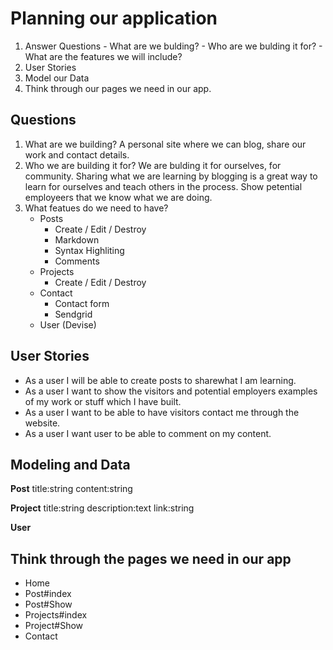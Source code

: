 # Planning our application
  1. Answer Questions
    - What are we bulding?
    - Who are we bulding it for?
    - What are the features we will include?
  2. User Stories
  3. Model our Data
  4. Think through our pages we need in our app.
  
## Questions
  1. What are we building? A personal site where we can blog, share our work and contact details.
  2. Who we are building it for? We are bulding it for ourselves, for community. Sharing what we are learning by blogging is a great way to learn for ourselves and teach others in the process. Show petential employeers that we know what we are doing.
  3. What featues do we need to have?
      - Posts
          - Create / Edit / Destroy
          - Markdown
          - Syntax Highliting
          - Comments
      - Projects
          - Create / Edit / Destroy
      - Contact 
          - Contact form
          - Sendgrid
      - User (Devise)
  
## User Stories
  - As a user I will be able to create posts to sharewhat I am learning.
  - As a user I want to show the visitors and potential employers examples of my work or stuff which I have built.
  - As a user I want to be able to have visitors contact me through the website.
  - As a user I want user to be able to comment on my content.
  
## Modeling and Data
  **Post**
          title:string
          content:string
  
  **Project**
          title:string
          description:text
          link:string
  
  **User**
  
## Think through the pages we need in our app
  - Home
  - Post#index
  - Post#Show
  - Projects#index
  - Project#Show
  - Contact
  
  
 
